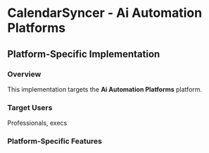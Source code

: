 # CalendarSyncer - Ai Automation Platforms

## Platform-Specific Implementation

### Overview
This implementation targets the **Ai Automation Platforms** platform.

### Target Users
Professionals, execs

### Platform-Specific Features
